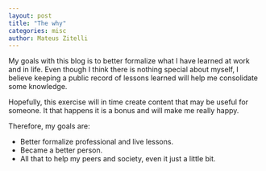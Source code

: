 ```yaml
---
layout: post
title: "The why"
categories: misc
author: Mateus Zitelli
---
```


My goals with this blog is to better formalize what I have learned at work and in life. Even though I think there is nothing special about myself, I believe keeping a public record of lessons learned will help me consolidate some knowledge.

Hopefully, this exercise will in time create content that may be useful for someone. It that happens it is a bonus and will make me really happy.

Therefore, my goals are:

- Better formalize professional and live lessons.
- Became a better person.
- All that to help my peers and society, even it just a little bit.